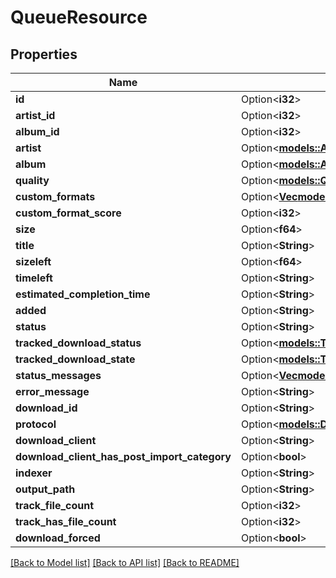 # QueueResource

## Properties

Name | Type | Description | Notes
------------ | ------------- | ------------- | -------------
**id** | Option<**i32**> |  | [optional]
**artist_id** | Option<**i32**> |  | [optional]
**album_id** | Option<**i32**> |  | [optional]
**artist** | Option<[**models::ArtistResource**](ArtistResource.md)> |  | [optional]
**album** | Option<[**models::AlbumResource**](AlbumResource.md)> |  | [optional]
**quality** | Option<[**models::QualityModel**](QualityModel.md)> |  | [optional]
**custom_formats** | Option<[**Vec<models::CustomFormatResource>**](CustomFormatResource.md)> |  | [optional]
**custom_format_score** | Option<**i32**> |  | [optional]
**size** | Option<**f64**> |  | [optional]
**title** | Option<**String**> |  | [optional]
**sizeleft** | Option<**f64**> |  | [optional]
**timeleft** | Option<**String**> |  | [optional]
**estimated_completion_time** | Option<**String**> |  | [optional]
**added** | Option<**String**> |  | [optional]
**status** | Option<**String**> |  | [optional]
**tracked_download_status** | Option<[**models::TrackedDownloadStatus**](TrackedDownloadStatus.md)> |  | [optional]
**tracked_download_state** | Option<[**models::TrackedDownloadState**](TrackedDownloadState.md)> |  | [optional]
**status_messages** | Option<[**Vec<models::TrackedDownloadStatusMessage>**](TrackedDownloadStatusMessage.md)> |  | [optional]
**error_message** | Option<**String**> |  | [optional]
**download_id** | Option<**String**> |  | [optional]
**protocol** | Option<[**models::DownloadProtocol**](DownloadProtocol.md)> |  | [optional]
**download_client** | Option<**String**> |  | [optional]
**download_client_has_post_import_category** | Option<**bool**> |  | [optional]
**indexer** | Option<**String**> |  | [optional]
**output_path** | Option<**String**> |  | [optional]
**track_file_count** | Option<**i32**> |  | [optional]
**track_has_file_count** | Option<**i32**> |  | [optional]
**download_forced** | Option<**bool**> |  | [optional]

[[Back to Model list]](../README.md#documentation-for-models) [[Back to API list]](../README.md#documentation-for-api-endpoints) [[Back to README]](../README.md)


